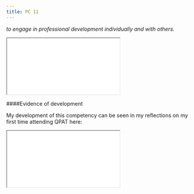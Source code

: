 ```yaml
---
title: PC 11
---
```

*to engage in professional development individually and with others.*

<iframe class="lp" src="/pdf/page-11.pdf"></iframe>

####Evidence of development

My development of this competency can be seen in my reflections on my first
time attending QPAT here:

<iframe class="lp" src="/pdf/QPAT2017.pdf"></iframe>

